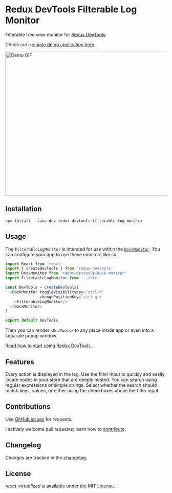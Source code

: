 Redux DevTools Filterable Log Monitor
=========================

Filterable tree view monitor for [Redux DevTools](https://github.com/gaearon/redux-devtools).

Check out a [simple demo application here](https://bvaughn.github.io/redux-devtools-filterable-log-monitor).

<img width='624' height='448' alt='Demo GIF' src='https://cloud.githubusercontent.com/assets/29597/12024861/a510cb96-ad76-11e5-9ce3-78f46a2f6837.gif'/>

Installation
------------

```
npm install --save-dev redux-devtools-filterable-log-monitor
```

Usage
------------

The `FilterableLogMonitor` is intended for use within the [`DockMonitor`](https://github.com/gaearon/redux-devtools-dock-monitor). You can configure your app to use these monitors like so:

```js
import React from 'react'
import { createDevTools } from 'redux-devtools'
import DockMonitor from 'redux-devtools-dock-monitor'
import FilterableLogMonitor from '../src'

const DevTools = createDevTools(
  <DockMonitor toggleVisibilityKey='ctrl-h'
               changePositionKey='ctrl-q'>
    <FilterableLogMonitor/>
  </DockMonitor>
)

export default DevTools

```

Then you can render `<DevTools>` to any place inside app or even into a separate popup window.

[Read how to start using Redux DevTools.](https://github.com/gaearon/redux-devtools)

Features
------------

Every action is displayed in the log. Use the filter input to quickly and easily locate nodes in your store that are deeply nested. You can search using regular expressions or simple strings. Select whether the search should match keys, values, or either using the checkboxes above the filter input.

Contributions
------------

Use [GitHub issues](https://github.com/bvaughn/redux-devtools-filterable-log-monitor/issues) for requests.

I actively welcome pull requests; learn how to [contribute](https://github.com/bvaughn/react-virtualized/blob/master/CONTRIBUTING.md).

Changelog
---------

Changes are tracked in the [changelog](https://github.com/bvaughn/redux-devtools-filterable-log-monitor/blob/master/CHANGELOG.md).

License
---------

*react-virtualized* is available under the MIT License.
